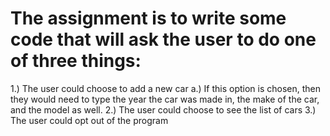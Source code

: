 # The assignment is to write some code that will ask the user to do one of three things:
  1.) The user could choose to add a new car
      a.) If this option is chosen, then they would need to type the year the car was made in, the make of the car, and the             model as well.
  2.) The user could choose to see the list of cars
  3.) The user could opt out of the program
